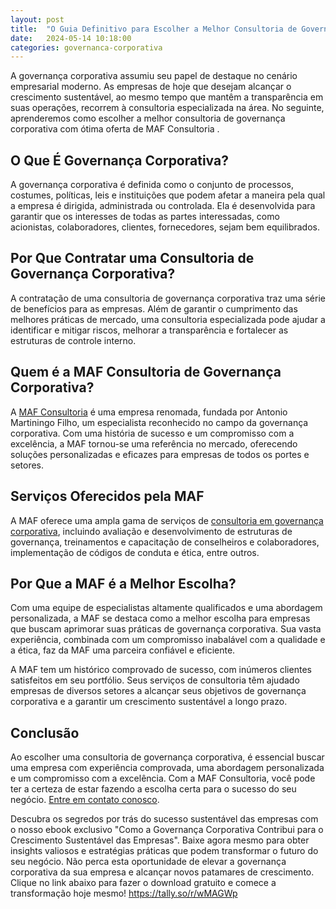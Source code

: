 ```yaml
---
layout: post
title:  "O Guia Definitivo para Escolher a Melhor Consultoria de Governança Corporativa: MAF"
date:   2024-05-14 10:18:00
categories: governanca-corporativa
---
```


A governança corporativa assumiu seu papel de destaque no cenário empresarial moderno. As empresas de hoje que desejam alcançar o crescimento sustentável, ao mesmo tempo que mantêm a transparência em suas operações, recorrem à consultoria especializada na área. No seguinte, aprenderemos como escolher a melhor consultoria de governança corporativa com ótima oferta de MAF Consultoria .

O Que É Governança Corporativa?
-------------------------------

A governança corporativa é definida como o conjunto de processos, costumes, políticas, leis e instituições que podem afetar a maneira pela qual a empresa é dirigida, administrada ou controlada. Ela é desenvolvida para garantir que os interesses de todas as partes interessadas, como acionistas, colaboradores, clientes, fornecedores, sejam bem equilibrados.

Por Que Contratar uma Consultoria de Governança Corporativa?
------------------------------------------------------------

A contratação de uma consultoria de governança corporativa traz uma série de benefícios para as empresas. Além de garantir o cumprimento das melhores práticas de mercado, uma consultoria especializada pode ajudar a identificar e mitigar riscos, melhorar a transparência e fortalecer as estruturas de controle interno.

Quem é a MAF Consultoria de Governança Corporativa?
---------------------------------------------------

A [MAF Consultoria](https://mafconsultoriaetreinamento.com/) é uma empresa renomada, fundada por Antonio Martiningo Filho, um especialista reconhecido no campo da governança corporativa. Com uma história de sucesso e um compromisso com a excelência, a MAF tornou-se uma referência no mercado, oferecendo soluções personalizadas e eficazes para empresas de todos os portes e setores.

Serviços Oferecidos pela MAF
----------------------------

A MAF oferece uma ampla gama de serviços de [consultoria em governança corporativa](https://mafconsultoriaetreinamento.com/consultoria), incluindo avaliação e desenvolvimento de estruturas de governança, treinamentos e capacitação de conselheiros e colaboradores, implementação de códigos de conduta e ética, entre outros.

Por Que a MAF é a Melhor Escolha?
---------------------------------

Com uma equipe de especialistas altamente qualificados e uma abordagem personalizada, a MAF se destaca como a melhor escolha para empresas que buscam aprimorar suas práticas de governança corporativa. Sua vasta experiência, combinada com um compromisso inabalável com a qualidade e a ética, faz da MAF uma parceira confiável e eficiente.

A MAF tem um histórico comprovado de sucesso, com inúmeros clientes satisfeitos em seu portfólio. Seus serviços de consultoria têm ajudado empresas de diversos setores a alcançar seus objetivos de governança corporativa e a garantir um crescimento sustentável a longo prazo.

Conclusão
---------

Ao escolher uma consultoria de governança corporativa, é essencial buscar uma empresa com experiência comprovada, uma abordagem personalizada e um compromisso com a excelência. Com a MAF Consultoria, você pode ter a certeza de estar fazendo a escolha certa para o sucesso do seu negócio. [Entre em contato conosco](https://mafconsultoriaetreinamento.com/contato).

Descubra os segredos por trás do sucesso sustentável das empresas com o nosso ebook exclusivo "Como a Governança Corporativa Contribui para o Crescimento Sustentável das Empresas". Baixe agora mesmo para obter insights valiosos e estratégias práticas que podem transformar o futuro do seu negócio. Não perca esta oportunidade de elevar a governança corporativa da sua empresa e alcançar novos patamares de crescimento. Clique no link abaixo para fazer o download gratuito e comece a transformação hoje mesmo! <https://tally.so/r/wMAGWp>